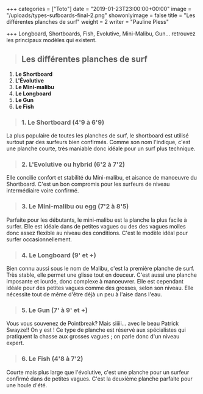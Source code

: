+++
categories = ["Toto"]
date = "2019-01-23T23:00:00+00:00"
image = "/uploads/types-sufboards-final-2.png"
showonlyimage = false
title = "Les différentes planches de surf"
weight = 2
writer = "Pauline Pless"

+++
Longboard, Shortboards, Fish, Evolutive, Mini-Malibu, Gun... retrouvez les principaux modèles qui existent. 

<!--more-->

> ## Les différentes planches de surf

1. **Le Shortboard**
2. **L'Évolutive**
3. **Le Mini-malibu**
4. **Le Longboard**
5. **Le Gun**
6. **Le Fish**

> ### 1. Le Shortboard (4'9 à 6'9)

La plus populaire de toutes les planches de surf, le shortboard est utilisé surtout par des surfeurs bien confirmés. Comme son nom l'indique, c'est une planche courte, très maniable donc idéale pour un surf plus technique.

> ### 2. L'Evolutive ou hybrid (6'2 à 7'2)

Elle concilie confort et stabilité du Mini-malibu, et aisance de manoeuvre du Shortboard.  C'est un bon compromis pour les surfeurs de niveau intermédiaire voire confirmé.

> ### 3. Le Mini-malibu ou egg (7'2 à 8'5)

Parfaite pour les débutants, le mini-malibu est la planche la plus facile à surfer. Elle est idéale dans de petites vagues ou des des vagues molles donc assez flexible au niveau des conditions.  C'est le modèle idéal pour surfer occasionnellement.

> ### 4. Le Longboard (9' et +)

Bien connu aussi sous le nom de Malibu, c'est la première planche de surf. Très stable, elle permet une glisse tout en douceur. C'est aussi une planche imposante et lourde, donc complexe à manoeuvrer. Elle est cependant idéale pour des petites vagues comme des grosses, selon son niveau. Elle nécessite tout de même d'être déjà un peu à l'aise dans l'eau.

> ### 5. Le Gun (7' à 9' et +)

Vous vous souvenez de Pointbreak? Mais siiiii... avec le beau Patrick Swayze!! On y est ! Ce type de planche est réservé aux spécialistes qui pratiquent la chasse aux grosses vagues ; on parle donc d'un niveau expert.

> ### 6. Le Fish (4'8 à 7'2)

Courte mais plus large que l'évolutive, c'est une planche pour un surfeur confirmé dans de petites vagues. C'est la deuxième planche parfaite pour une houle d'été.
